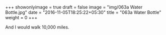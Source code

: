 +++
showonlyimage = true
draft = false
image = "img/063a Water Bottle.jpg"
date = "2016-11-05T18:25:22+05:30"
title = "063a Water Bottle"
weight = 0
+++

And I would walk 10,000 miles.

